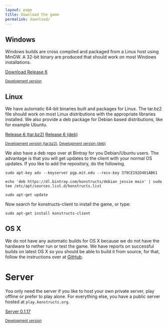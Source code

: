 ```yaml
---
layout: page
title: Download the game
permalink: download/
---
```


## Windows

Windows builds are cross compiled and packaged from a Linux host
using MinGW. A 32-bit binary are produced that should work on most
Windows installations.

<a  class="btn btn-primary" href="https://bintray.com/artifact/download/konstructs/windows/konstructs-client-6-windows.zip">Download Release 6</a>

<small><a href="https://bintray.com/artifact/download/konstructs/windows/konstructs-client.zip">Development version</a></small>

## Linux

We have automatic 64-bit binaries built and packages for Linux. The tar.bz2 file should work on most Linux distributions with the appropriate libraries installed. We also provide a deb package for Debian based distributions, like for example Ubuntu.

<a class="btn btn-primary" href="https://bintray.com/artifact/download/konstructs/linux/konstructs-client-6-linux.tar.bz2">Release 6 (tar.bz2)</a>
<a class="btn btn-primary" href="https://bintray.com/artifact/download/konstructs/debian/pool/main/k/konstructs-client/konstructs-client_6-1158_amd64.deb">Release 6 (deb)</a>


<small><a href="https://bintray.com/artifact/download/konstructs/linux/konstructs-client.tar.bz2">Development version (tar.bz2)</a>, <a href="https://dl.bintray.com/konstructs/debian/pool/main/k/konstructs-client/">Development version (deb)</a></small>

We also have a deb repo over at Bintray for you Debian/Ubuntu users. The advantage is that you will get updates to the client with your normal OS updates. If you like to add the repository, do the following.

`
sudo apt-key adv --keyserver pgp.mit.edu --recv-key 379CE192D401AB61
`

`
echo 'deb https://dl.bintray.com/konstructs/debian jessie main' | sudo tee /etc/apt/sources.list.d/konstructs.list
`

`
sudo apt-get update
`

Now search for konstructs-client to install the game, or type:

`
sudo apt-get install konstructs-client
`

## OS X

We do not have any automatic builds for OS X because we do not have the hardware to nether run or test the game. We have reports on successful builds on latest OS X so you should be able to build it from source, for that, follow the instructions over at [GitHub](https://github.com/konstructs/client/blob/master/BUILD.md).

# Server

You only need the server if you like to host your own private server, play offline or prefer to play alone. For everything else, you have a public server hosted at `play.konstructs.org`.

<a class="btn btn-primary" href="https://bintray.com/artifact/download/konstructs/jars/konstructs-server-build-v0.1.17.jar">Server 0.1.17</a>

<small><a href="https://bintray.com/artifact/download/konstructs/jars/konstructs-server-build-dev.jar">Development version</a></small>
